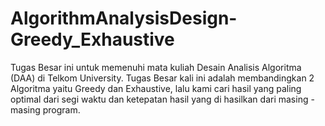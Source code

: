 # AlgorithmAnalysisDesign-Greedy_Exhaustive
Tugas Besar ini untuk memenuhi mata kuliah Desain Analisis Algoritma (DAA) di Telkom University. Tugas Besar kali ini adalah membandingkan 2 Algoritma yaitu Greedy dan Exhaustive, lalu kami cari hasil yang paling optimal dari segi waktu dan ketepatan hasil yang di hasilkan dari masing - masing program.
